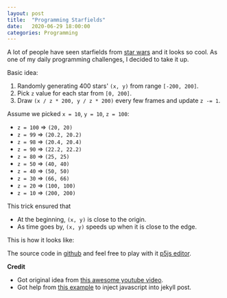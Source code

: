 ```yaml
---
layout: post
title:  "Programming Starfields"
date:   2020-06-29 18:00:00
categories: Programming
---
```


A lot of people have seen starfields from [star wars](https://starwarsblog.starwars.com/wp-content/uploads/2020/04/star-wars-backgrounds-14.jpg) and it looks so cool. As one of my daily programming challenges, I decided to take it up.


Basic idea: 
1. Randomly generating 400 stars' `(x, y)` from range `[-200, 200]`.
2. Pick `z` value for each star from `[0, 200]`.
3. Draw `(x / z * 200, y / z * 200)` every few frames and update `z -= 1`.

Assume we picked `x = 10`, `y = 10`, `z = 100`:
- `z = 100` => `(20, 20)`
- `z = 99` => `(20.2, 20.2)`
- `z = 98` => `(20.4, 20.4)`
- `z = 90` => `(22.2, 22.2)`
- `z = 80` => `(25, 25)`
- `z = 50` => `(40, 40)`
- `z = 40` => `(50, 50)`
- `z = 30` => `(66, 66)`
- `z = 20` => `(100, 100)`
- `z = 10` => `(200, 200)`

This trick ensured that
- At the beginning, `(x, y)` is close to the origin.
- As time goes by, `(x, y)` speeds up when it is close to the edge.

This is how it looks like:
<div id="js-holder"></div>

The source code in [github](https://gist.github.com/wwei10/441f8d96d22dbe04679f205888918c33) and feel free to play with it [p5js editor](https://editor.p5js.org).

**Credit**
- Got original idea from [this awesome youtube video](https://www.youtube.com/watch?v=17WoOqgXsRM). 
- Got help from [this example](https://raw.githubusercontent.com/KevinWorkman/HappyCoding/gh-pages/examples/p5js/_posts/2018-07-04-fireworks.md) to inject javascript into jekyll post.


<script src="https://cdn.jsdelivr.net/npm/p5@1.0.0/lib/p5.js"></script>
<script>
let stars = [];
let height = 200;
let width = 200;

class Star {
  constructor(x, y) {
    this.x = random(-width, width);
    this.y = random(-height, height);
    this.z = random(0, width);
  }

  update() {
    this.z -= 1;
    if (this.z < 1) {
      this.x = random(-width, width);
      this.y = random(-height, height);
      this.z = random(1, width);
    }
  }

  show() {
    var x1 = map(this.x / this.z, -1, 1, 0, 2 * width);
    var y1 = map(this.y / this.z, -1, 1, 0, 2 * height);
    // ellipse(x1, y1, 3 + width / this.z / 2, 3 + width / this.z / 2);
    var x2 = map(this.x / (this.z + 20), -1, 1, 0, 2 * width);
    var y2 = map(this.y / (this.z + 20), -1, 1, 0, 2 * height);
    stroke(255);
    line(x1, y1, x2, y2);
  }
}

function setup() {
  const canvas = createCanvas(width * 2, height * 2);
  canvas.parent('js-holder');
  for (var i = 0; i < 400; i++) {
    stars.push(new Star());
  }
}

function draw() {
  background(0);
  for (var i = 0; i < stars.length; i++) {
    stars[i].show();
    stars[i].update();
  }
}
</script>


